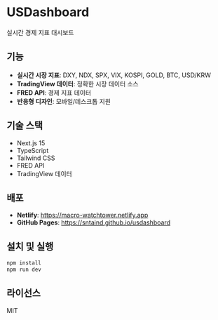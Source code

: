 # USDashboard

실시간 경제 지표 대시보드

## 기능

- **실시간 시장 지표**: DXY, NDX, SPX, VIX, KOSPI, GOLD, BTC, USD/KRW
- **TradingView 데이터**: 정확한 시장 데이터 소스
- **FRED API**: 경제 지표 데이터
- **반응형 디자인**: 모바일/데스크톱 지원

## 기술 스택

- Next.js 15
- TypeScript
- Tailwind CSS
- FRED API
- TradingView 데이터

## 배포

- **Netlify**: https://macro-watchtower.netlify.app
- **GitHub Pages**: https://sntaind.github.io/usdashboard

## 설치 및 실행

```bash
npm install
npm run dev
```

## 라이선스

MIT